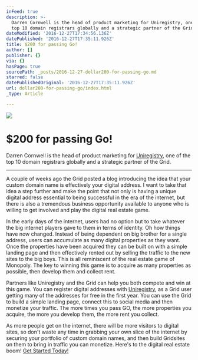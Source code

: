 ```yaml
---
inFeed: true
description: >-
  Darren Cornwell is the head of product marketing for Uniregistry, one of the
  top 10 domain registrars globally and a strategic partner of the Grid.
dateModified: '2016-12-27T17:34:56.136Z'
datePublished: '2016-12-27T17:35:11.926Z'
title: $200 for passing Go!
author: []
publisher: {}
via: {}
hasPage: true
sourcePath: _posts/2016-12-27-dollar200-for-passing-go.md
starred: false
datePublishedOriginal: '2016-12-27T17:35:11.926Z'
url: dollar200-for-passing-go/index.html
_type: Article

---
```

![](https://the-grid-user-content.s3-us-west-2.amazonaws.com/49c8ac35-411a-4f54-86df-98d66e3da33f.png)

# **$200 for passing Go!**

Darren Cornwell is the head of product marketing for [Uniregistry][0], one of the top 10 domain registrars globally and a strategic partner of the Grid.

---

A couple of weeks ago the Grid posted a blog introducing the idea that your custom domain name is effectively your digital address. I want to take that idea a step further and make the point that not only is having a unique digital address essential to being successful in the era of the internet, but there is also a tremendous business opportunity available to anyone who is willing to get involved and play the digital real estate game.

In the early days of the internet, users had no option but to take whatever the big internet players gave to them in terms of identity. Oh how things have now changed. Instead of being dependent on big brother for a single address, users can accumulate as many digital properties as they want. Once the properties have been acquired they can be built on with a simple landing page and then effectively rented out by selling the traffic to the new sites to the big boys. This is all reminiscent of the real estate game of Monopoly. The key to winning this game is to acquire as many properties as possible, then develop them and collect rent.

Partners like Uniregistry and the Grid can help you both compete and win at this game. You can register digital addresses with [Uniregistry][0], as a Grid user getting many of the addresses for free in the first year. You can use the Grid to build a simple landing page, connect this to social media and then monetize your traffic. The more times you pass GO, the more properties you acquire, the more you develop them, the more rent you collect.

As more people get on the internet, there will be more visitors to digital sites, so don't waste any time in grabbing your own slice of the internet by securing your portfolio of custom domain names, and then build Gridsites on them to bring in traffic you can monetize. Here's to the digital real estate boom!
[Get Started Today!][0]

[0]: https://uniregistry.com/thegrid/build-your-website-with-ai